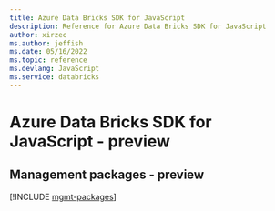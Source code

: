 ```yaml
---
title: Azure Data Bricks SDK for JavaScript
description: Reference for Azure Data Bricks SDK for JavaScript
author: xirzec
ms.author: jeffish
ms.date: 05/16/2022
ms.topic: reference
ms.devlang: JavaScript
ms.service: databricks
---
```

# Azure Data Bricks SDK for JavaScript - preview
## Management packages - preview
[!INCLUDE [mgmt-packages](data-bricks-mgmt-index.md)]
